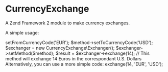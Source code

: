 CurrencyExchange
=================

A Zend Framework 2 module to make currency exchanges.

A simple usage:

<?php

$method = new CurrencyExchange\Methods\YahooFinance();
$method->setFromCurrencyCode('EUR');
$method->setToCurrencyCode('USD');

$exchanger = new CurrencyExchange\Exchanger();
$exchanger->setMethod($method);
$result = $exchanger->exchange(14); // This method will exchange 14 Euros in the correspondant U.S. Dollars

Alternatively, you can use a more simple code:

<?php

$exchanger = new CurrencyExchange\Exchanger();

// This method will exchange 14 Euros in the correspondant U.S. Dollars like the first, but it uses the default exchange method (GrandTrunk)
$result = $exchanger->exchange(14, 'EUR', 'USD');
